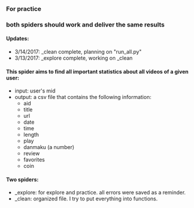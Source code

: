 ### For practice
### both spiders should work and deliver the same results

#### Updates:
- 3/14/2017: \_clean complete, planning on "run_all.py"
- 3/13/2017: \_explore complete, working on _clean

#### This spider aims to find all important statistics about all videos of a given user: 
- input: user's mid
- output: a csv file that contains the following information:
	- aid
	- title
	- url
	- date
	- time
	- length
	- play
	- danmaku (a number)
	- review
	- favorites
	- coin

#### Two spiders:
- \_explore: for explore and practice. all errors were saved as a reminder. 
- \_clean: organized file. I try to put everything into functions.
